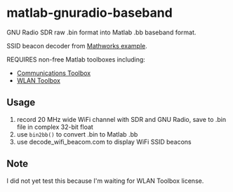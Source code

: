 # matlab-gnuradio-baseband
GNU Radio SDR raw .bin format into Matlab .bb baseband format.

SSID beacon decoder from [Mathworks example](https://www.mathworks.com/help/wlan/examples/802-11-ofdm-beacon-receiver-with-live-data.html).

REQUIRES non-free Matlab toolboxes including:

* [Communications Toolbox](https://www.mathworks.com/help/comm/index.html)
* [WLAN Toolbox](https://www.mathworks.com/help/wlan/index.html)


## Usage

1. record 20 MHz wide WiFi channel with SDR and GNU Radio, save to .bin file in complex 32-bit float
2. use `bin2bb()` to convert .bin to Matlab .bb
3. use decode_wifi_beacom.com to display WiFi SSID beacons


## Note

I did not yet test this because I'm waiting for WLAN Toolbox license.
